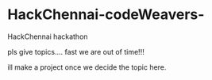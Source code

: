# HackChennai-codeWeavers-
HackChennai hackathon

pls give topics.... fast we are out of time!!!

ill make a project once we decide the topic here.
